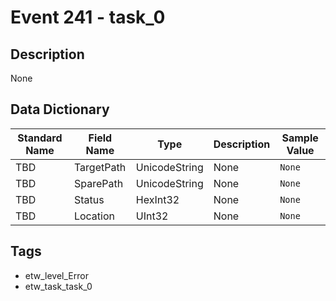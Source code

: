 # Event 241 - task_0

## Description
None

## Data Dictionary
|Standard Name|Field Name|Type|Description|Sample Value|
|---|---|---|---|---|
|TBD|TargetPath|UnicodeString|None|`None`|
|TBD|SparePath|UnicodeString|None|`None`|
|TBD|Status|HexInt32|None|`None`|
|TBD|Location|UInt32|None|`None`|

## Tags
* etw_level_Error
* etw_task_task_0